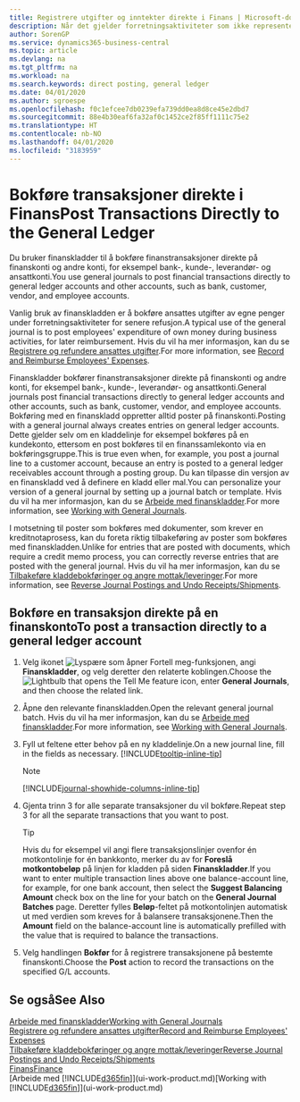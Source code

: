 ```yaml
---
title: Registrere utgifter og inntekter direkte i Finans | Microsoft-dokumentasjon
description: Når det gjelder forretningsaktiviteter som ikke representeres av et dokument i Financials, for eksempel mindre utgifter eller innbetalinger, kan du opprette de relaterte transaksjonene ved å bokføre kladdelinjer på Finanskladd-siden.
author: SorenGP
ms.service: dynamics365-business-central
ms.topic: article
ms.devlang: na
ms.tgt_pltfrm: na
ms.workload: na
ms.search.keywords: direct posting, general ledger
ms.date: 04/01/2020
ms.author: sgroespe
ms.openlocfilehash: f0c1efcee7db0239efa739dd0ea8d8ce45e2dbd7
ms.sourcegitcommit: 88e4b30eaf6fa32af0c1452ce2f85ff1111c75e2
ms.translationtype: HT
ms.contentlocale: nb-NO
ms.lasthandoff: 04/01/2020
ms.locfileid: "3183959"
---
```

# <a name="post-transactions-directly-to-the-general-ledger"></a><span data-ttu-id="7ab63-103">Bokføre transaksjoner direkte i Finans</span><span class="sxs-lookup"><span data-stu-id="7ab63-103">Post Transactions Directly to the General Ledger</span></span>

<span data-ttu-id="7ab63-104">Du bruker finanskladder til å bokføre finanstransaksjoner direkte på finanskonti og andre konti, for eksempel bank-, kunde-, leverandør- og ansattkonti.</span><span class="sxs-lookup"><span data-stu-id="7ab63-104">You use general journals to post financial transactions directly to general ledger accounts and other accounts, such as bank, customer, vendor, and employee accounts.</span></span>  

<span data-ttu-id="7ab63-105">Vanlig bruk av finanskladden er å bokføre ansattes utgifter av egne penger under forretningsaktiviteter for senere refusjon.</span><span class="sxs-lookup"><span data-stu-id="7ab63-105">A typical use of the general journal is to post employees' expenditure of own money during business activities, for later reimbursement.</span></span> <span data-ttu-id="7ab63-106">Hvis du vil ha mer informasjon, kan du se [Registrere og refundere ansattes utgifter](finance-how-record-reimburse-employee-expenses.md).</span><span class="sxs-lookup"><span data-stu-id="7ab63-106">For more information, see [Record and Reimburse Employees' Expenses](finance-how-record-reimburse-employee-expenses.md).</span></span>

<span data-ttu-id="7ab63-107">Finanskladder bokfører finanstransaksjoner direkte på finanskonti og andre konti, for eksempel bank-, kunde-, leverandør- og ansattkonti.</span><span class="sxs-lookup"><span data-stu-id="7ab63-107">General journals post financial transactions directly to general ledger accounts and other accounts, such as bank, customer, vendor, and employee accounts.</span></span> <span data-ttu-id="7ab63-108">Bokføring med en finanskladd oppretter alltid poster på finanskonti.</span><span class="sxs-lookup"><span data-stu-id="7ab63-108">Posting with a general journal always creates entries on general ledger accounts.</span></span> <span data-ttu-id="7ab63-109">Dette gjelder selv om en kladdelinje for eksempel bokføres på en kundekonto, ettersom en post bokføres til en finanssamlekonto via en bokføringsgruppe.</span><span class="sxs-lookup"><span data-stu-id="7ab63-109">This is true even when, for example, you post a journal line to a customer account, because an entry is posted to a general ledger receivables account through a posting group.</span></span> <span data-ttu-id="7ab63-110">Du kan tilpasse din versjon av en finanskladd ved å definere en kladd eller mal.</span><span class="sxs-lookup"><span data-stu-id="7ab63-110">You can personalize your version of a general journal by setting up a journal batch or template.</span></span> <span data-ttu-id="7ab63-111">Hvis du vil ha mer informasjon, kan du se [Arbeide med finanskladder](ui-work-general-journals.md).</span><span class="sxs-lookup"><span data-stu-id="7ab63-111">For more information, see [Working with General Journals](ui-work-general-journals.md).</span></span>

<span data-ttu-id="7ab63-112">I motsetning til poster som bokføres med dokumenter, som krever en kreditnotaprosess, kan du foreta riktig tilbakeføring av poster som bokføres med finanskladden.</span><span class="sxs-lookup"><span data-stu-id="7ab63-112">Unlike for entries that are posted with documents, which require a credit memo process, you can correctly reverse entries that are posted with the general journal.</span></span> <span data-ttu-id="7ab63-113">Hvis du vil ha mer informasjon, kan du se [Tilbakeføre kladdebokføringer og angre mottak/leveringer](finance-how-reverse-journal-posting.md).</span><span class="sxs-lookup"><span data-stu-id="7ab63-113">For more information, see [Reverse Journal Postings and Undo Receipts/Shipments](finance-how-reverse-journal-posting.md).</span></span>

## <a name="to-post-a-transaction-directly-to-a-general-ledger-account"></a><span data-ttu-id="7ab63-114">Bokføre en transaksjon direkte på en finanskonto</span><span class="sxs-lookup"><span data-stu-id="7ab63-114">To post a transaction directly to a general ledger account</span></span>

1. <span data-ttu-id="7ab63-115">Velg ikonet ![Lyspære som åpner Fortell meg-funksjonen](media/ui-search/search_small.png "Fortell hva du vil gjøre"), angi **Finanskladder**, og velg deretter den relaterte koblingen.</span><span class="sxs-lookup"><span data-stu-id="7ab63-115">Choose the ![Lightbulb that opens the Tell Me feature](media/ui-search/search_small.png "Tell me what you want to do") icon, enter **General Journals**, and then choose the related link.</span></span>
2. <span data-ttu-id="7ab63-116">Åpne den relevante finanskladden.</span><span class="sxs-lookup"><span data-stu-id="7ab63-116">Open the relevant general journal batch.</span></span> <span data-ttu-id="7ab63-117">Hvis du vil ha mer informasjon, kan du se [Arbeide med finanskladder](ui-work-general-journals.md).</span><span class="sxs-lookup"><span data-stu-id="7ab63-117">For more information, see [Working with General Journals](ui-work-general-journals.md).</span></span>
3. <span data-ttu-id="7ab63-118">Fyll ut feltene etter behov på en ny kladdelinje.</span><span class="sxs-lookup"><span data-stu-id="7ab63-118">On a new journal line, fill in the fields as necessary.</span></span> [!INCLUDE[tooltip-inline-tip](includes/tooltip-inline-tip_md.md)]    

    > [!NOTE]
    > [!INCLUDE[journal-showhide-columns-inline-tip](includes/journal-showhide-columns-inline-tip.md)]
4. <span data-ttu-id="7ab63-119">Gjenta trinn 3 for alle separate transaksjoner du vil bokføre.</span><span class="sxs-lookup"><span data-stu-id="7ab63-119">Repeat step 3 for all the separate transactions that you want to post.</span></span>

    > [!TIP]  
    > <span data-ttu-id="7ab63-120">Hvis du for eksempel vil angi flere transaksjonslinjer ovenfor én motkontolinje for én bankkonto, merker du av for **Foreslå motkontobeløp** på linjen for kladden på siden **Finanskladder**.</span><span class="sxs-lookup"><span data-stu-id="7ab63-120">If you want to enter multiple transaction lines above one balance-account line, for example, for one bank account, then select the **Suggest Balancing Amount** check box on the line for your batch on the **General Journal Batches** page.</span></span> <span data-ttu-id="7ab63-121">Deretter fylles **Beløp**-feltet på motkontolinjen automatisk ut med verdien som kreves for å balansere transaksjonene.</span><span class="sxs-lookup"><span data-stu-id="7ab63-121">Then the **Amount** field on the balance-account line is automatically prefilled with the value that is required to balance the transactions.</span></span>
5. <span data-ttu-id="7ab63-122">Velg handlingen **Bokfør** for å registrere transaksjonene på bestemte finanskonti.</span><span class="sxs-lookup"><span data-stu-id="7ab63-122">Choose the **Post** action to record the transactions on the specified G/L accounts.</span></span>

## <a name="see-also"></a><span data-ttu-id="7ab63-123">Se også</span><span class="sxs-lookup"><span data-stu-id="7ab63-123">See Also</span></span>

[<span data-ttu-id="7ab63-124">Arbeide med finanskladder</span><span class="sxs-lookup"><span data-stu-id="7ab63-124">Working with General Journals</span></span>](ui-work-general-journals.md)  
[<span data-ttu-id="7ab63-125">Registrere og refundere ansattes utgifter</span><span class="sxs-lookup"><span data-stu-id="7ab63-125">Record and Reimburse Employees' Expenses</span></span>](finance-how-record-reimburse-employee-expenses.md)  
[<span data-ttu-id="7ab63-126">Tilbakeføre kladdebokføringer og angre mottak/leveringer</span><span class="sxs-lookup"><span data-stu-id="7ab63-126">Reverse Journal Postings and Undo Receipts/Shipments</span></span>](finance-how-reverse-journal-posting.md)  
[<span data-ttu-id="7ab63-127">Finans</span><span class="sxs-lookup"><span data-stu-id="7ab63-127">Finance</span></span>](finance.md)  
<span data-ttu-id="7ab63-128">[Arbeide med [!INCLUDE[d365fin](includes/d365fin_md.md)]](ui-work-product.md)</span><span class="sxs-lookup"><span data-stu-id="7ab63-128">[Working with [!INCLUDE[d365fin](includes/d365fin_md.md)]](ui-work-product.md)</span></span>  
